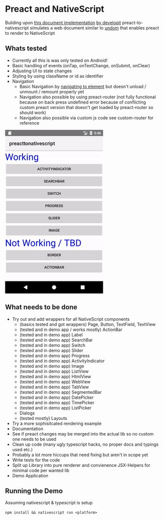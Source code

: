 # Preact and NativeScript

Building upon [this document implementation](https://github.com/staydecent/nativescript-preact/issues/4#issuecomment-323900569) [by developit](https://github.com/developit) preact-to-nativescript simulates a web document similar to [undom](https://github.com/developit/undom) that enables preact to render to NativeScript

## Whats tested
- Currently all this is was only tested on Android!
- Basic handling of events (onTap, onTextChange, onSubmit, onClear)
- Adjusting UI to state changes
- Styling by using className or id as identifier
- Navigation
  - Basic Navigation by [navigating to element](https://docs.nativescript.org/core-concepts/navigation#example-3--how-to-navigate-to-a-page-dynamically-created-via-code) but doesn't unload / unmount / remount properly yet
  - Navigation also possible by using preact-router (not fully functional because on back press undefined error because of conflicting custom preact version that doesn't get loaded by preact-router so should work)
  - Navigation also possible via custom js code see custom-router for reference

![Demo](https://github.com/Hizoul/proposal-for-preact-to-nativescript/raw/master/demo.gif)

## What needs to be done
- Try out and add wrappers for all NativeScript components
  - (basics tested and got wrappers) Page, Button, TextField, TextView
  - (tested and in demo app / works mostly) ActionBar
  - (tested and in demo app) Label
  - (tested and in demo app) SearchBar
  - (tested and in demo app) Switch
  - (tested and in demo app) Slider
  - (tested and in demo app) Progress
  - (tested and in demo app) ActivityIndicator
  - (tested and in demo app) Image
  - (tested and in demo app) ListView
  - (tested and in demo app) HtmlView
  - (tested and in demo app) WebView
  - (tested and in demo app) TabView
  - (tested and in demo app) SegmentedBar
  - (tested and in demo app) DatePicker
  - (tested and in demo app) TimePicker
  - (tested and in demo app) ListPicker
  - Dialogs
  - (tested mostly) Layouts
- Try a more sophisitcated rendering example
- Documentation
- See if preact changes may be merged into the actual lib so no custom one needs to be used
- Clean up code (many ugly typescript hacks, no proper docs and typings used etc.)
- Probably a lot more hiccups that need fixing but aren't in scope yet
- Write tests for the code
- Split up Library into pure renderer and convienence JSX-Helpers for minimal code per wanted lib
- Demo Application

## Running the Demo
Assuming nativescript & typescript is setup

`npm install && nativescript run <platform>`
